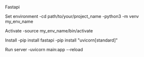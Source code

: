 Fastapi

Set environment
-cd path/to/your/project_name
-python3 -m venv my_env_name

Activate 
-source my_env_name/bin/activate

Install
-pip install fastapi
-pip install "uvicorn[standard]"


Run server
-uvicorn main:app --reload
